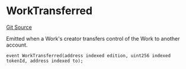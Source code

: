 # WorkTransferred
[Git Source](https://github.com/titlesnyc/wallflower-contract-v2/blob/190d4e66726023743d2d6974c49be143469e59b9/src/shared/Common.sol)

Emitted when a Work's creator transfers control of the Work to another account.


```solidity
event WorkTransferred(address indexed edition, uint256 indexed tokenId, address indexed to);
```

